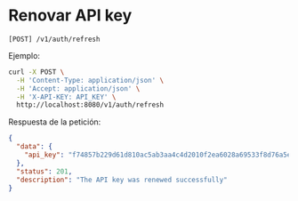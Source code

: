 # Renovar API key

```
[POST] /v1/auth/refresh
```

Ejemplo:

```bash
curl -X POST \
  -H 'Content-Type: application/json' \
  -H 'Accept: application/json' \
  -H 'X-API-KEY: API_KEY' \
  http://localhost:8080/v1/auth/refresh
```

Respuesta de la petición:

```json
{
  "data": {
    "api_key": "f74857b229d61d810ac5ab3aa4c4d2010f2ea6028a69533f8d76a5e2429d8df1"
  },
  "status": 201,
  "description": "The API key was renewed successfully"
}
```
